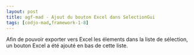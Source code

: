 ```yaml
---
layout: post
title: agf-mad - Ajout du bouton Excel dans SelectionGui
tags: [codjo-mad,framework-1-8]
---
```

Afin de pouvoir exporter vers Excel les élements dans la liste de sélection, un bouton Excel a été ajouté en bas de cette liste.